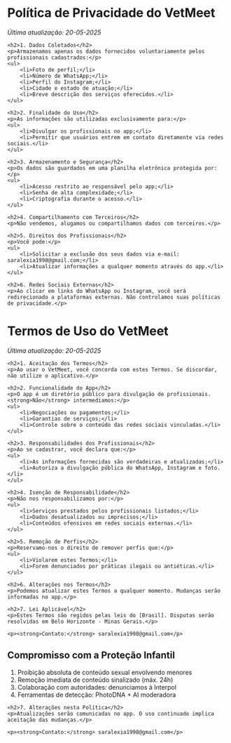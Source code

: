 
<html>  
<head>  
    <title>Política de Privacidade - VetMeet</title>  
</head>  
<body>  
    <h1>Política de Privacidade do VetMeet</h1>  
    <p><em>Última atualização: 20-05-2025</em></p>  

    <h2>1. Dados Coletados</h2>  
    <p>Armazenamos apenas os dados fornecidos voluntariamente pelos profissionais cadastrados:</p>  
    <ul>  
        <li>Foto de perfil;</li>  
        <li>Número de WhatsApp;</li>  
        <li>Perfil do Instagram;</li>  
        <li>Cidade e estado de atuação;</li>  
        <li>Breve descrição dos serviços oferecidos.</li>  
    </ul>  

    <h2>2. Finalidade do Uso</h2>  
    <p>As informações são utilizadas exclusivamente para:</p>  
    <ul>  
        <li>Divulgar os profissionais no app;</li>  
        <li>Permitir que usuários entrem em contato diretamente via redes sociais.</li>  
    </ul>  

    <h2>3. Armazenamento e Segurança</h2>  
    <p>Os dados são guardados em uma planilha eletrônica protegida por:</p>  
    <ul>  
        <li>Acesso restrito ao responsável pelo app;</li>  
        <li>Senha de alta complexidade;</li>  
        <li>Criptografia durante o acesso.</li>  
    </ul>  

    <h2>4. Compartilhamento com Terceiros</h2>  
    <p>Não vendemos, alugamos ou compartilhamos dados com terceiros.</p>  

    <h2>5. Direitos dos Profissionais</h2>  
    <p>Você pode:</p>  
    <ul>  
        <li>Solicitar a exclusão dos seus dados via e-mail: saralexia1998@gmail.com;</li>  
        <li>Atualizar informações a qualquer momento através do app.</li>  
    </ul>  

    <h2>6. Redes Sociais Externas</h2>  
    <p>Ao clicar em links do WhatsApp ou Instagram, você será redirecionado a plataformas externas. Não controlamos suas políticas de privacidade.</p>  

<html>  
<head>  
    <title>Termos de Uso - [Nome do App]</title>  
</head>  
<body>  
    <h1>Termos de Uso do VetMeet</h1>  
    <p><em>Última atualização: 20-05-2025</em></p>  

    <h2>1. Aceitação dos Termos</h2>  
    <p>Ao usar o VetMeet, você concorda com estes Termos. Se discordar, não utilize o aplicativo.</p>  

    <h2>2. Funcionalidade do App</h2>  
    <p>O app é um diretório público para divulgação de profissionais. <strong>Não</strong> intermediamos:</p>  
    <ul>  
        <li>Negociações ou pagamentos;</li>  
        <li>Garantias de serviços;</li>  
        <li>Controle sobre o conteúdo das redes sociais vinculadas.</li>  
    </ul>  

    <h2>3. Responsabilidades dos Profissionais</h2>  
    <p>Ao se cadastrar, você declara que:</p>  
    <ul>  
        <li>As informações fornecidas são verdadeiras e atualizadas;</li>  
        <li>Autoriza a divulgação pública do WhatsApp, Instagram e foto.</li>  
    </ul>  

    <h2>4. Isenção de Responsabilidade</h2>  
    <p>Não nos responsabilizamos por:</p>  
    <ul>  
        <li>Serviços prestados pelos profissionais listados;</li>  
        <li>Dados desatualizados ou imprecisos;</li>  
        <li>Conteúdos ofensivos em redes sociais externas.</li>  
    </ul>  

    <h2>5. Remoção de Perfis</h2>  
    <p>Reservamo-nos o direito de remover perfis que:</p>  
    <ul>  
        <li>Violarem estes Termos;</li>  
        <li>Forem denunciados por práticas ilegais ou antiéticas.</li>  
    </ul>  

    <h2>6. Alterações nos Termos</h2>  
    <p>Podemos atualizar estes Termos a qualquer momento. Mudanças serão informadas no app.</p>  

    <h2>7. Lei Aplicável</h2>  
    <p>Estes Termos são regidos pelas leis do [Brasil]. Disputas serão resolvidas em Belo Horizonte - Minas Gerais.</p>  

    <p><strong>Contato:</strong> saralexia1998@gmail.com</p>  
<!-- politica-anti-abuso.html -->
<h2>Compromisso com a Proteção Infantil</h2>
<ol>
  <li>Proibição absoluta de conteúdo sexual envolvendo menores</li>
  <li>Remoção imediata de conteúdo sinalizado (máx. 24h)</li>
  <li>Colaboração com autoridades: denunciamos à Interpol</li>
  <li>Ferramentas de detecção: PhotoDNA + AI moderadora</li>
</ol>
</body>  
</html>  

    <h2>7. Alterações nesta Política</h2>  
    <p>Atualizações serão comunicadas no app. O uso continuado implica aceitação das mudanças.</p>  

    <p><strong>Contato:</strong> saralexia1998@gmail.com</p>  
</body>  
</html>  
